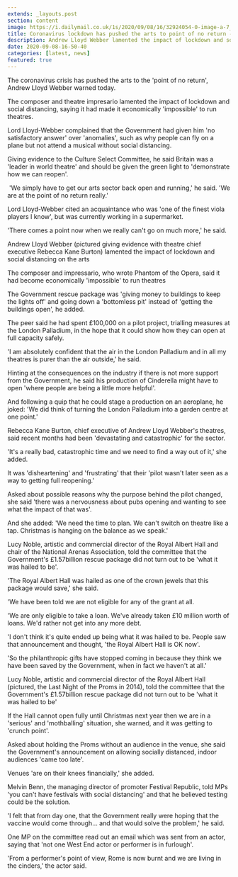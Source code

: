 ```yaml
---
extends: _layouts.post
section: content
image: https://i.dailymail.co.uk/1s/2020/09/08/16/32924054-0-image-a-7_1599579889882.jpg 
title: Coronavirus lockdown has pushed the arts to point of no return - Andrew Lloyd Webber  
description: Andrew Lloyd Webber lamented the impact of lockdown and social distancing, saying it had made it economically impossible to run theatres. 
date: 2020-09-08-16-50-40 
categories: [latest, news] 
featured: true 
--- 
```

The coronavirus crisis has pushed the arts to the 'point of no return', Andrew Lloyd Webber warned today.

The composer and theatre impresario lamented the impact of lockdown and social distancing, saying it had made it economically 'impossible' to run theatres.

Lord Lloyd-Webber complained that the Government had given him 'no satisfactory answer' over 'anomalies', such as why people can fly on a plane but not attend a musical without social distancing.

Giving evidence to the Culture Select Committee, he said Britain was a 'leader in world theatre' and should be given the green light to 'demonstrate how we can reopen'.

 'We simply have to get our arts sector back open and running,' he said. 'We are at the point of no return really.'

Lord Lloyd-Webber cited an acquaintance who was 'one of the finest viola players I know', but was currently working in a supermarket.

'There comes a point now when we really can't go on much more,' he said. 

Andrew Lloyd Webber (pictured giving evidence with theatre chief executive Rebecca Kane Burton) lamented the impact of lockdown and social distancing on the arts

The composer and impressario, who wrote Phantom of the Opera, said it had become economically 'impossible' to run theatres 

The Government rescue package was 'giving money to buildings to keep the lights off' and going down a 'bottomless pit' instead of 'getting the buildings open', he added.

The peer said he had spent £100,000 on a pilot project, trialling measures at the London Palladium, in the hope that it could show how they can open at full capacity safely.

'I am absolutely confident that the air in the London Palladium and in all my theatres is purer than the air outside,' he said.

Hinting at the consequences on the industry if there is not more support from the Government, he said his production of Cinderella might have to open 'where people are being a little more helpful'.

And following a quip that he could stage a production on an aeroplane, he joked: 'We did think of turning the London Palladium into a garden centre at one point.'

Rebecca Kane Burton, chief executive of Andrew Lloyd Webber's theatres, said recent months had been 'devastating and catastrophic' for the sector.

'It's a really bad, catastrophic time and we need to find a way out of it,' she added.

It was 'disheartening' and 'frustrating' that their 'pilot wasn't later seen as a way to getting full reopening.'

Asked about possible reasons why the purpose behind the pilot changed, she said 'there was a nervousness about pubs opening and wanting to see what the impact of that was'.

And she added: 'We need the time to plan. We can't switch on theatre like a tap. Christmas is hanging on the balance as we speak.'

Lucy Noble, artistic and commercial director of the Royal Albert Hall and chair of the National Arenas Association, told the committee that the Government's £1.57billion rescue package did not turn out to be 'what it was hailed to be'.

'The Royal Albert Hall was hailed as one of the crown jewels that this package would save,' she said.

'We have been told we are not eligible for any of the grant at all.

'We are only eligible to take a loan. We've already taken £10 million worth of loans. We'd rather not get into any more debt.

'I don't think it's quite ended up being what it was hailed to be. People saw that announcement and thought, 'the Royal Albert Hall is OK now'.

'So the philanthropic gifts have stopped coming in because they think we have been saved by the Government, when in fact we haven't at all.'

Lucy Noble, artistic and commercial director of the Royal Albert Hall (pictured, the Last Night of the Proms in 2014), told the committee that the Government's £1.57billion rescue package did not turn out to be 'what it was hailed to be'

If the Hall cannot open fully until Christmas next year then we are in a 'serious' and 'mothballing' situation, she warned, and it was getting to 'crunch point'.

Asked about holding the Proms without an audience in the venue, she said the Government's announcement on allowing socially distanced, indoor audiences 'came too late'.

Venues 'are on their knees financially,' she added.

Melvin Benn, the managing director of promoter Festival Republic, told MPs 'you can't have festivals with social distancing' and that he believed testing could be the solution.

'I felt that from day one, that the Government really were hoping that the vaccine would come through… and that would solve the problem,' he said.

One MP on the committee read out an email which was sent from an actor, saying that 'not one West End actor or performer is in furlough'.

'From a performer's point of view, Rome is now burnt and we are living in the cinders,' the actor said.

